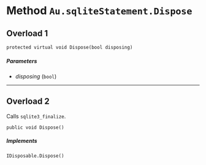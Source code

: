 # Method `Au.sqliteStatement.Dispose`

## Overload 1

```
protected virtual void Dispose(bool disposing)
```

##### Parameters

- *disposing*  (`bool`)

* * *

## Overload 2

Calls `sqlite3_finalize`.

```
public void Dispose()
```

##### Implements

`IDisposable.Dispose()`